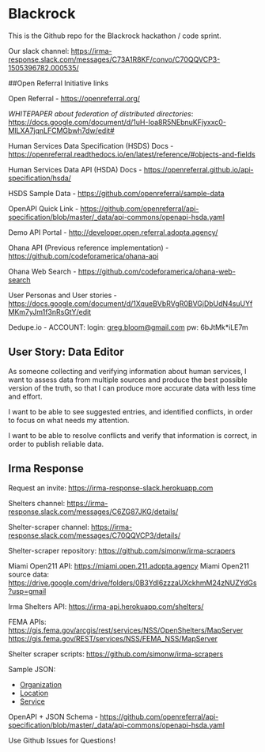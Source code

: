 # Blackrock
This is the Github repo for the Blackrock hackathon / code sprint.

Our slack channel: https://irma-response.slack.com/messages/C73A1R8KF/convo/C70QQVCP3-1505396782.000535/


##Open Referral Initiative links

Open Referral - https://openreferral.org/

*WHITEPAPER about federation of distributed directories*: https://docs.google.com/document/d/1uH-Ioa8R5NEbnuKFjyxxc0-MlLXA7jqnLFCMGbwh7dw/edit# 

Human Services Data Specification (HSDS) Docs - https://openreferral.readthedocs.io/en/latest/reference/#objects-and-fields

Human Services Data API (HSDA) Docs - https://openreferral.github.io/api-specification/hsda/

HSDS Sample Data - https://github.com/openreferral/sample-data

OpenAPI Quick Link - https://github.com/openreferral/api-specification/blob/master/_data/api-commons/openapi-hsda.yaml

Demo API Portal - http://developer.open.referral.adopta.agency/

Ohana API (Previous reference implementation) -  https://github.com/codeforamerica/ohana-api

Ohana Web Search - https://github.com/codeforamerica/ohana-web-search

User Personas and User stories - https://docs.google.com/document/d/1XqueBVbRVgR0BVGjDbUdN4suUYfMKm7yJm1f3nRsGtY/edit 



Dedupe.io - ACCOUNT: 
login: greg.bloom@gmail.com
pw: 6bJtMk*iLE7m


## User Story: Data Editor

As someone collecting and verifying information about human services, I want to assess data from multiple sources and produce the best possible version of the truth, so that I can produce more accurate data with less time and effort.

I want to be able to see suggested entries, and identified conflicts, in order to focus on what needs my attention.

I want to be able to resolve conflicts and verify that information is correct, in order to publish reliable data. 


## Irma Response

Request an invite: https://irma-response-slack.herokuapp.com

Shelters channel: https://irma-response.slack.com/messages/C6ZG87JKG/details/

Shelter-scraper channel: https://irma-response.slack.com/messages/C70QQVCP3/details/

Shelter-scraper repository: https://github.com/simonw/irma-scrapers

Miami Open211 API: https://miami.open.211.adopta.agency
Miami Open211 source data: https://drive.google.com/drive/folders/0B3YdI6zzzaUXckhmM24zNUZYdGs?usp=gmail

Irma Shelters API: https://irma-api.herokuapp.com/shelters/

FEMA APIs: 
https://gis.fema.gov/arcgis/rest/services/NSS/OpenShelters/MapServer
https://gis.fema.gov/REST/services/NSS/FEMA_NSS/MapServer

Shelter scraper scripts: https://github.com/simonw/irma-scrapers


Sample JSON:

- [Organization](https://gist.github.com/kinlane/fd2cdf612e62bbb5fb5ed54255c8caf9)
- [Location](https://gist.github.com/kinlane/7551310cf5ece445ee50ccce0b5a0f7a)
- [Service](https://gist.github.com/kinlane/e75ee0bc957c101bb415e1155fe63f29)

OpenAPI + JSON Schema - https://github.com/openreferral/api-specification/blob/master/_data/api-commons/openapi-hsda.yaml

Use Github Issues for Questions!
